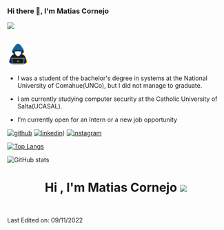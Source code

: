 
### Hi there 👋, I'm Matias Cornejo
![](https://arturssmirnovs.github.io/github-profile-readme-generator/images/banner.png)

## <picture><img src = "https://github.com/0xAbdulKhalid/0xAbdulKhalid/raw/main/assets/mdImages/about_me.gif" width = 50px></picture>

- I was a student of the bachelor's degree in systems at the National University of Comahue(UNCo), but I did not manage to graduate.

- I am currently studying computer security at the Catholic University of Salta(UCASAL).

- I’m currently open for an Intern or a new job opportunity



[<img src='https://cdn.jsdelivr.net/npm/simple-icons@3.0.1/icons/github.svg' alt='github' height='40'>](https://github.com/MatiasCornejo5)  [<img src='https://cdn.jsdelivr.net/npm/simple-icons@3.0.1/icons/linkedin.svg' alt='linkedin' height='40'>](https://www.linkedin.com/in/matias-cornejo-36521120b/))  [<img src='https://cdn.jsdelivr.net/npm/simple-icons@3.0.1/icons/instagram.svg' alt='instagram' height='40'>](https://www.instagram.com/maatiicornejo/)  

[![Top Langs](https://github-readme-stats.vercel.app/api/top-langs/?username=MatiasCornejo5)](https://github.com/anuraghazra/github-readme-stats)

![GitHub stats](https://github-readme-stats.vercel.app/api?username=MatiasCornejo5&show_icons=true)  


<h1 align="center"><b>Hi , I'm Matias Cornejo </b><img src="https://media.giphy.com/media/hvRJCLFzcasrR4ia7z/giphy.gif" width="35"></h1>
<!--  -->
<p align="center">
  


<br>




Last Edited on: 09/11/2022
